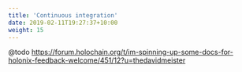 ```yaml
---
title: 'Continuous integration'
date: 2019-02-11T19:27:37+10:00
weight: 15
---
```


@todo https://forum.holochain.org/t/im-spinning-up-some-docs-for-holonix-feedback-welcome/451/12?u=thedavidmeister

